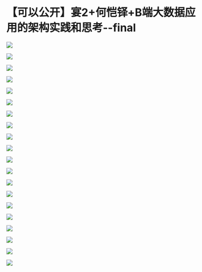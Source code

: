 # 【可以公开】宴2+何恺铎+B端大数据应用的架构实践和思考--final

![](https://raw.githubusercontent.com/hellojd2018/ms_document/master/Qcon/Qcon_shanghai_2018/images/093203198pFtFUE/201905130932_4.png)


![](https://raw.githubusercontent.com/hellojd2018/ms_document/master/Qcon/Qcon_shanghai_2018/images/093203198pFtFUE/201905130932_5.png)


![](https://raw.githubusercontent.com/hellojd2018/ms_document/master/Qcon/Qcon_shanghai_2018/images/093203198pFtFUE/201905130932_6.png)


![](https://raw.githubusercontent.com/hellojd2018/ms_document/master/Qcon/Qcon_shanghai_2018/images/093203198pFtFUE/201905130932_7.png)


![](https://raw.githubusercontent.com/hellojd2018/ms_document/master/Qcon/Qcon_shanghai_2018/images/093203198pFtFUE/201905130932_8.png)


![](https://raw.githubusercontent.com/hellojd2018/ms_document/master/Qcon/Qcon_shanghai_2018/images/093203198pFtFUE/201905130932_9.png)


![](https://raw.githubusercontent.com/hellojd2018/ms_document/master/Qcon/Qcon_shanghai_2018/images/093203198pFtFUE/201905130932_10.png)


![](https://raw.githubusercontent.com/hellojd2018/ms_document/master/Qcon/Qcon_shanghai_2018/images/093203198pFtFUE/201905130932_11.png)


![](https://raw.githubusercontent.com/hellojd2018/ms_document/master/Qcon/Qcon_shanghai_2018/images/093203198pFtFUE/201905130932_12.png)


![](https://raw.githubusercontent.com/hellojd2018/ms_document/master/Qcon/Qcon_shanghai_2018/images/093203198pFtFUE/201905130932_13.png)


![](https://raw.githubusercontent.com/hellojd2018/ms_document/master/Qcon/Qcon_shanghai_2018/images/093203198pFtFUE/201905130932_14.png)


![](https://raw.githubusercontent.com/hellojd2018/ms_document/master/Qcon/Qcon_shanghai_2018/images/093203198pFtFUE/201905130932_15.png)


![](https://raw.githubusercontent.com/hellojd2018/ms_document/master/Qcon/Qcon_shanghai_2018/images/093203198pFtFUE/201905130932_16.png)


![](https://raw.githubusercontent.com/hellojd2018/ms_document/master/Qcon/Qcon_shanghai_2018/images/093203198pFtFUE/201905130932_17.png)


![](https://raw.githubusercontent.com/hellojd2018/ms_document/master/Qcon/Qcon_shanghai_2018/images/093203198pFtFUE/201905130932_18.png)


![](https://raw.githubusercontent.com/hellojd2018/ms_document/master/Qcon/Qcon_shanghai_2018/images/093203198pFtFUE/201905130932_19.png)


![](https://raw.githubusercontent.com/hellojd2018/ms_document/master/Qcon/Qcon_shanghai_2018/images/093203198pFtFUE/201905130932_20.png)


![](https://raw.githubusercontent.com/hellojd2018/ms_document/master/Qcon/Qcon_shanghai_2018/images/093203198pFtFUE/201905130932_21.png)


![](https://raw.githubusercontent.com/hellojd2018/ms_document/master/Qcon/Qcon_shanghai_2018/images/093203198pFtFUE/201905130932_22.png)


![](https://raw.githubusercontent.com/hellojd2018/ms_document/master/Qcon/Qcon_shanghai_2018/images/093203198pFtFUE/201905130932_23.png)


